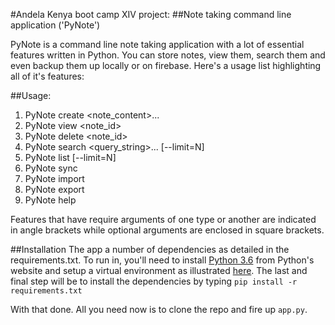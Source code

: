 #Andela Kenya boot camp XIV project:
##Note taking command line application ('PyNote')

PyNote is a command line note taking application with a lot of essential features written in Python.
You can store notes, view them, search them and even backup them up locally or on firebase.
Here's a usage list highlighting all of it's features:

##Usage:
1. PyNote create <note_content>...
2. PyNote view <note_id>
3. PyNote delete <note_id>
4. PyNote search <query_string>... [--limit=N]
5. PyNote list [--limit=N]
6. PyNote sync
7. PyNote import
8. PyNote export
9. PyNote help

Features that have require arguments of one type or another are indicated in angle brackets while optional arguments
are enclosed in square brackets.

##Installation
The app a number of dependencies as detailed in the requirements.txt. To run in, you'll need to install [Python 3.6](http://python.org) from Python's website and setup a virtual environment as illustrated [here](http://docs.python-guide.org/en/latest/dev/virtualenvs/).
The last and final step will be to install the dependencies by typing `pip install -r requirements.txt`

With that done. All you need now is to clone the repo and fire up `app.py`.
